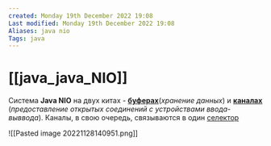 ```yaml
---
created: Monday 19th December 2022 19:08
Last modified: Monday 19th December 2022 19:08
Aliases: java nio
Tags: java
---
```


# [[java_java_NIO]]

Система **Java NIO** на двух китах - **[буферах](java_buffer_nio)**(*хранение данных*) и **[каналах](java_channel.md)** (*предоставление открытых соединений с устройствами ввода-выввода*). Каналы, в свою очередь, связываются в один [селектор](java_nio%20selector.md)

![[Pasted image 20221128140951.png]]


